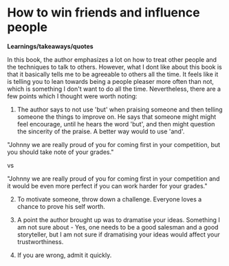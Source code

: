 # How to win friends and influence people

**Learnings/takeaways/quotes**

In this book, the author emphasizes a lot on how to treat other people and the techniques to talk to others. However, what I dont like about this book is that it basically tells me to be agreeable to others all the time. It feels like it is telling you to lean towards being a people pleaser more often than not, which is something I don't want to do all the time. Nevertheless, there are a few points which I thought were worth noting: 

1. The author says to not use 'but' when praising someone and then telling someone the things to improve on. He says that someone might might feel encourage, until he hears the word 'but', and then might question the sincerity of the praise. A better way would to use 'and'. 

"Johnny we are really proud of you for coming first in your competition, but you should take note of your grades."

vs

"Johnny we are really proud of you for coming first in your competition and it would be even more perfect if you can work harder for your grades."

2. To motivate someone, throw down a challenge. Everyone loves a chance to prove his self worth.

3. A point the author brought up was to dramatise your ideas. Something I am not sure about - Yes, one needs to be a good salesman and a good storyteller, but I am not sure if dramatising your ideas would affect your trustworthiness.

4. If you are wrong, admit it quickly. 


